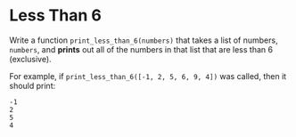 # Less Than 6

Write a function `print_less_than_6(numbers)` that takes a list of numbers, `numbers`, and **prints** out all of the 
numbers in that list that are less than 6 (exclusive).

For example, if `print_less_than_6([-1, 2, 5, 6, 9, 4])` was called, then it should print:
```
-1
2
5
4
```
